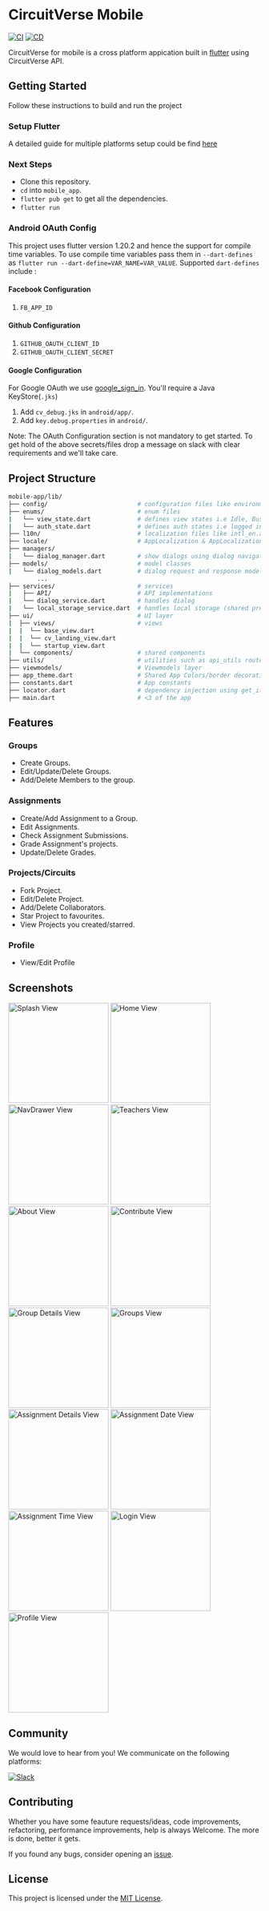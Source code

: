 # CircuitVerse Mobile

[![CI](https://github.com/CircuitVerse/mobile-app/actions/workflows/ci.yml/badge.svg)](https://github.com/CircuitVerse/mobile-app/actions/workflows/ci.yml)
[![CD](https://github.com/CircuitVerse/mobile-app/actions/workflows/cd.yml/badge.svg)](https://github.com/CircuitVerse/mobile-app/actions/workflows/cd.yml)

CircuitVerse for mobile is a cross platform appication built in [flutter](https://flutter.dev/) using CircuitVerse API.

## Getting Started

Follow these instructions to build and run the project

### Setup Flutter

A detailed guide for multiple platforms setup could be find [here](https://flutter.dev/docs/get-started/install/)

### Next Steps

- Clone this repository.
- `cd` into `mobile_app`.
- `flutter pub get` to get all the dependencies.
- `flutter run`

### Android OAuth Config

This project uses flutter version 1.20.2 and hence the support for compile time variables. To use compile time variables pass them in `--dart-defines` as `flutter run --dart-define=VAR_NAME=VAR_VALUE`. Supported `dart-defines` include :

#### Facebook Configuration

1. `FB_APP_ID`

#### Github Configuration

1. `GITHUB_OAUTH_CLIENT_ID`
2. `GITHUB_OAUTH_CLIENT_SECRET`

#### Google Configuration

For Google OAuth we use [google_sign_in](https://pub.dev/packages/google_sign_in). You'll require a Java KeyStore(`.jks`)

1. Add `cv_debug.jks` in `android/app/`.
2. Add `key.debug.properties` in `android/`.

Note: The OAuth Configuration section is not mandatory to get started. To get hold of the above secrets/files drop a message on slack with clear requirements and we'll take care.

## Project Structure

```bash
mobile-app/lib/
├── config/                         # configuration files like environment_config
├── enums/                          # enum files
|   └── view_state.dart             # defines view states i.e Idle, Busy, Error
|   └── auth_state.dart             # defines auth states i.e logged in using Google/FB/Github/Email
├── l10n/                           # localization files like intl_en.arb
├── locale/                         # AppLocalization & AppLocalizationDelegate
├── managers/
|   └── dialog_manager.dart         # show dialogs using dialog navigation key
├── models/                         # model classes
|   └── dialog_models.dart          # dialog request and response models
        ...
├── services/                       # services
|   ├── API/                        # API implementations
|   └── dialog_service.dart         # handles dialog
|   └── local_storage_service.dart  # handles local storage (shared prefs)
├── ui/                             # UI layer
|  ├── views/                       # views
|  |  └── base_view.dart
|  |  └── cv_landing_view.dart
|  |  └── startup_view.dart
|  └── components/                  # shared components
├── utils/                          # utilities such as api_utils routes.dart and styles.dart
├── viewmodels/                     # Viewmodels layer
├── app_theme.dart                  # Shared App Colors/border decorations etc.
├── constants.dart                  # App constants
├── locator.dart                    # dependency injection using get_it
├── main.dart                       # <3 of the app
```

## Features

### Groups

- Create Groups.
- Edit/Update/Delete Groups.
- Add/Delete Members to the group.

### Assignments

- Create/Add Assignment to a Group.
- Edit Assignments.
- Check Assignment Submissions.
- Grade Assignment's projects.
- Update/Delete Grades.

### Projects/Circuits

- Fork Project.
- Edit/Delete Project.
- Add/Delete Collaborators.
- Star Project to favourites.
- View Projects you created/starred.

### Profile

- View/Edit Profile

## Screenshots

<p>
<img src="https://user-images.githubusercontent.com/45434030/90981168-2903a980-e57d-11ea-9f77-a991d3e2d7f5.jpg" alt="Splash View" width="200">
<img src="https://user-images.githubusercontent.com/45434030/90981130-feb1ec00-e57c-11ea-8af5-6a8e30d85e60.jpg" alt="Home View" width="200">
<img src="https://user-images.githubusercontent.com/45434030/90981154-14bfac80-e57d-11ea-82b7-36e713a0f205.jpg" alt="NavDrawer View" width="200">
<img src="https://user-images.githubusercontent.com/45434030/90981181-39b41f80-e57d-11ea-9b48-a456667bcd70.jpg" alt="Teachers View" width="200">
<img src="https://user-images.githubusercontent.com/45434030/90981063-8a774880-e57c-11ea-93ba-e51c2a8d05bb.jpg" alt="About View" width="200">
<img src="https://user-images.githubusercontent.com/45434030/90981111-e0e48700-e57c-11ea-840e-eab6d05249ad.jpg" alt="Contribute View" width="200">
<img src="https://user-images.githubusercontent.com/45434030/90981115-eb9f1c00-e57c-11ea-8ebf-de496e0492e6.jpg" alt="Group Details View" width="200">
<img src="https://user-images.githubusercontent.com/45434030/90981121-f5288400-e57c-11ea-9909-7c5d860c6246.jpg" alt="Groups View" width="200">
<img src="https://user-images.githubusercontent.com/45434030/90981081-b5fa3300-e57c-11ea-9abb-4b76957bb7cb.jpg" alt="Assignment Details View" width="200">
<img src="https://user-images.githubusercontent.com/45434030/90981091-c1e5f500-e57c-11ea-879e-edc915c3ae70.jpg" alt="Assignment Date View" width="200">
<img src="https://user-images.githubusercontent.com/45434030/90981096-cca08a00-e57c-11ea-8bc9-beed9c665763.jpg" alt="Assignment Time View" width="200">
<img src="https://user-images.githubusercontent.com/45434030/90981141-08d3ea80-e57d-11ea-8914-34dcce839a0b.jpg" alt="Login View" width="200">
<img src="https://user-images.githubusercontent.com/45434030/90981159-1ee1ab00-e57d-11ea-8fa5-4a7d54de175f.jpg" alt="Profile View" width="200">
</p>

## Community

We would love to hear from you! We communicate on the following platforms:

[![Slack](https://img.shields.io/badge/chat-on_slack-purple.svg?style=for-the-badge&logo=slack)](https://circuitverse.org/slack)

## Contributing

Whether you have some feauture requests/ideas, code improvements, refactoring, performance improvements, help is always Welcome. The more is done, better it gets.

If you found any bugs, consider opening an [issue](https://github.com/CircuitVerse/mobile-app/issues/new).

## License

This project is licensed under the [MIT License](LICENSE).
